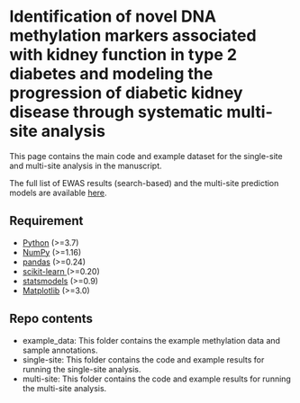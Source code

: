 # Identification of novel DNA methylation markers associated with kidney function in type 2 diabetes and modeling the progression of diabetic kidney disease through systematic multi-site analysis

This page contains the main code and example dataset for the single-site and multi-site analysis in the manuscript.


The full list of EWAS results (search-based) and the multi-site prediction models are available [here](https://hkdbrmlab.shinyapps.io/DKDEWAS/).

## Requirement
- [Python](https://www.python.org) (>=3.7)
- [NumPy](https://numpy.org) (>=1.16)
- [pandas](https://pandas.pydata.org/) (>=0.24)
- [scikit-learn ](https://scikit-learn.org/stable/) (>=0.20)
- [statsmodels](https://www.statsmodels.org/stable/index.html) (>=0.9)
- [Matplotlib](https://matplotlib.org/) (>=3.0)

## Repo contents
- example_data: This folder contains the example methylation data and sample annotations.
- single-site: This folder contains the code and example results for running the single-site analysis.
- multi-site: This folder contains the code and example results for running the multi-site analysis.
